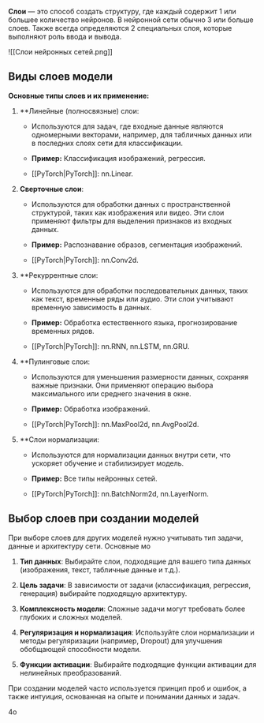 **Слои** — это способ создать структуру, где каждый содержит 1 или большее количество нейронов. В нейронной сети обычно 3 или больше слоев. Также всегда определяются 2 специальных слоя, которые выполняют роль ввода и вывода.

![[Слои нейронных сетей.png]]

## Виды слоев модели

**Основные типы слоев и их применение:**

1. **Линейные (полносвязные) слои:

	- Используются для задач, где входные данные являются одномерными векторами, например, для табличных данных или в последних слоях сети для классификации.

	- **Пример:** Классификация изображений, регрессия.

	- [[PyTorch|PyTorch]]: nn.Linear.

2. **Сверточные слои**:

    - Используются для обработки данных с пространственной структурой, таких как изображения или видео. Эти слои применяют фильтры для выделения признаков из входных данных.

    - **Пример:** Распознавание образов, сегментация изображений.

	- [[PyTorch|PyTorch]]: nn.Conv2d.

3. **Рекуррентные слои:

    - Используются для обработки последовательных данных, таких как текст, временные ряды или аудио. Эти слои учитывают временную зависимость в данных.

    - **Пример:** Обработка естественного языка, прогнозирование временных рядов.

	- [[PyTorch|PyTorch]]: nn.RNN, nn.LSTM, nn.GRU.

4. **Пулинговые слои:

    - Используются для уменьшения размерности данных, сохраняя важные признаки. Они применяют операцию выбора максимального или среднего значения в окне.

    - **Пример:** Обработка изображений.

	- [[PyTorch|PyTorch]]: nn.MaxPool2d, nn.AvgPool2d.

5. **Слои нормализации:

    - Используются для нормализации данных внутри сети, что ускоряет обучение и стабилизирует модель.

    - **Пример:** Все типы нейронных сетей.

	- [[PyTorch|PyTorch]]: nn.BatchNorm2d, nn.LayerNorm.

## Выбор слоев при создании моделей

При выборе слоев для других моделей нужно учитывать тип задачи, данные и архитектуру сети. Основные мо

1. **Тип данных**: Выбирайте слои, подходящие для вашего типа данных (изображения, текст, табличные данные и т.д.).

3. **Цель задачи**: В зависимости от задачи (классификация, регрессия, генерация) выбирайте подходящую архитектуру.
4. **Комплексность модели**: Сложные задачи могут требовать более глубоких и сложных моделей.
5. **Регуляризация и нормализация**: Используйте слои нормализации и методы регуляризации (например, Dropout) для улучшения обобщающей способности модели.
6. **Функции активации**: Выбирайте подходящие функции активации для нелинейных преобразований.

При создании моделей часто используется принцип проб и ошибок, а также интуиция, основанная на опыте и понимании данных и задач.

4o
